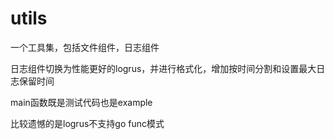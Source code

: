 # utils

一个工具集，包括文件组件，日志组件

日志组件切换为性能更好的logrus，并进行格式化，增加按时间分割和设置最大日志保留时间

main函数既是测试代码也是example

比较遗憾的是logrus不支持go func模式
